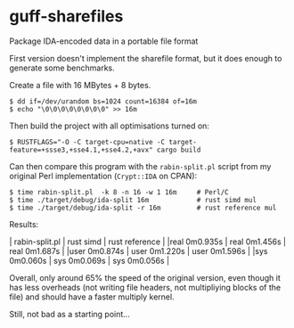 # guff-sharefiles
Package IDA-encoded data in a portable file format

First version doesn't implement the sharefile format, but
it does enough to generate some benchmarks.

Create a file with 16 MBytes + 8 bytes.

```ascii
$ dd if=/dev/urandom bs=1024 count=16384 of=16m
$ echo "\0\0\0\0\0\0\0\0" >> 16m
```

Then build the project with all optimisations turned on:

```ascii
$ RUSTFLAGS="-O -C target-cpu=native -C target-feature=+ssse3,+sse4.1,+sse4.2,+avx" cargo build
```

Can then compare this program with the `rabin-split.pl` script from my
original Perl implementation (`Crypt::IDA` on CPAN):

```ascii
$ time rabin-split.pl  -k 8 -n 16 -w 1 16m     # Perl/C
$ time ./target/debug/ida-split 16m            # rust simd mul
$ time ./target/debug/ida-split -r 16m         # rust reference mul
```

Results:

| rabin-split.pl | rust simd     | rust reference |
|real  0m0.935s  | real	0m1.456s | real	0m1.687s  |
|user  0m0.874s  | user	0m1.220s | user	0m1.596s  |
|sys   0m0.060s  | sys	0m0.069s | sys	0m0.056s  |

Overall, only around 65% the speed of the original version, even though
it has less overheads (not writing file headers, not multipliying blocks
of the file) and should have a faster multiply kernel.

Still, not bad as a starting point...
